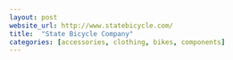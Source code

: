 ```yaml
---
layout: post
website_url: http://www.statebicycle.com/
title:  "State Bicycle Company"
categories: [accessories, clothing, bikes, components]
---
```

